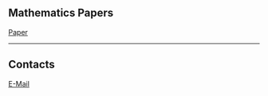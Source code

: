 ## Mathematics Papers
[Paper](https://github.com/Gavin-A-Forrester)

---

## Contacts
[E-Mail](mailto:gavinanthonyforrester@gmail.com)
